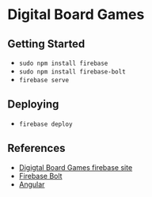 # Digital Board Games

## Getting Started

* `sudo npm install firebase`
* `sudo npm install firebase-bolt`
* `firebase serve`


## Deploying

* `firebase deploy`

## References

* [Digigtal Board Games firebase site](https://console.firebase.google.com/project/digital-board-games/overview)
* [Firebase Bolt](https://github.com/firebase/bolt/blob/master/docs/guide.md)
* [Angular](https://www.cheatography.com/proloser/cheat-sheets/angularjs)
